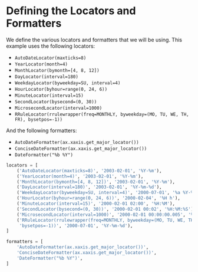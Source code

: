 # Defining the Locators and Formatters

We define the various locators and formatters that we will be using. This example uses the following locators:

- `AutoDateLocator(maxticks=8)`
- `YearLocator(month=4)`
- `MonthLocator(bymonth=[4, 8, 12])`
- `DayLocator(interval=180)`
- `WeekdayLocator(byweekday=SU, interval=4)`
- `HourLocator(byhour=range(0, 24, 6))`
- `MinuteLocator(interval=15)`
- `SecondLocator(bysecond=(0, 30))`
- `MicrosecondLocator(interval=1000)`
- `RRuleLocator(rrulewrapper(freq=MONTHLY, byweekday=(MO, TU, WE, TH, FR), bysetpos=-1))`

And the following formatters:

- `AutoDateFormatter(ax.xaxis.get_major_locator())`
- `ConciseDateFormatter(ax.xaxis.get_major_locator())`
- `DateFormatter("%b %Y")`

```python
locators = [
    ('AutoDateLocator(maxticks=8)', '2003-02-01', '%Y-%m'),
    ('YearLocator(month=4)', '2003-02-01', '%Y-%m'),
    ('MonthLocator(bymonth=[4, 8, 12])', '2003-02-01', '%Y-%m'),
    ('DayLocator(interval=180)', '2003-02-01', '%Y-%m-%d'),
    ('WeekdayLocator(byweekday=SU, interval=4)', '2000-07-01', '%a %Y-%m-%d'),
    ('HourLocator(byhour=range(0, 24, 6))', '2000-02-04', '%H h'),
    ('MinuteLocator(interval=15)', '2000-02-01 02:00', '%H:%M'),
    ('SecondLocator(bysecond=(0, 30))', '2000-02-01 00:02', '%H:%M:%S'),
    ('MicrosecondLocator(interval=1000)', '2000-02-01 00:00:00.005', '%S.%f'),
    ('RRuleLocator(rrulewrapper(freq=MONTHLY, byweekday=(MO, TU, WE, TH, FR), '
     'bysetpos=-1))', '2000-07-01', '%Y-%m-%d'),
]

formatters = [
    'AutoDateFormatter(ax.xaxis.get_major_locator())',
    'ConciseDateFormatter(ax.xaxis.get_major_locator())',
    'DateFormatter("%b %Y")',
]
```

